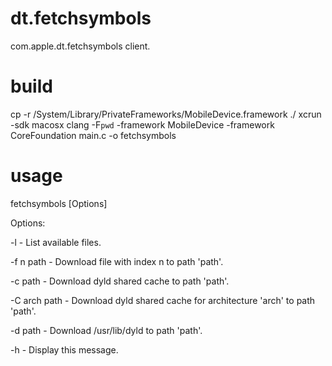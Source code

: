 # dt.fetchsymbols
com.apple.dt.fetchsymbols client.
# build
cp -r /System/Library/PrivateFrameworks/MobileDevice.framework ./
xcrun -sdk macosx clang -F`pwd` -framework MobileDevice -framework CoreFoundation main.c -o fetchsymbols
# usage
fetchsymbols [Options]

Options:

  -l           -  List available files.
  
  -f n path    -  Download file with index n to path 'path'.
  
  -c path      -  Download dyld shared cache to path 'path'.

  -C arch path -  Download dyld shared cache for architecture 'arch' to path 'path'.
  
  -d path      -  Download /usr/lib/dyld to path 'path'.
  
  -h           -  Display this message.
